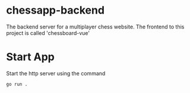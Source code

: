 # chessapp-backend
The backend server for a multiplayer chess website. The frontend to this project is called 'chessboard-vue'

# Start App
Start the http server using the command
```    
go run .
```
